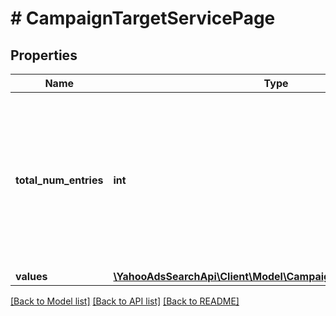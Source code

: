 # # CampaignTargetServicePage

## Properties

Name | Type | Description | Notes
------------ | ------------- | ------------- | -------------
**total_num_entries** | **int** | &lt;ja&gt;取得される項目の総件数です。&lt;/ja&gt;&lt;br&gt;&lt;en&gt;Total number of entries in the result that this page is a part of.&lt;/en&gt; | [optional] 
**values** | [**\YahooAdsSearchApi\Client\Model\CampaignTargetServiceValue[]**](CampaignTargetServiceValue.md) |  | [optional] 

[[Back to Model list]](../../README.md#documentation-for-models) [[Back to API list]](../../README.md#documentation-for-api-endpoints) [[Back to README]](../../README.md)


